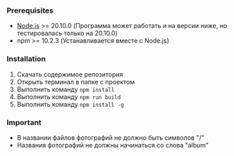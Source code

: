 ### Prerequisites
- [Node.js](https://nodejs.org/en) >= 20.10.0 (Программа может работать и на версии ниже, но тестировалась только на 20.10.0)
- npm >= 10.2.3 (Устанавливается вместе с Node.js)

### Installation
1. Скачать содержимое репозитория
2. Открыть терминал в папке с проектом
3. Выполнить команду `npm install`
4. Выполнить команду `npm run build`
5. Выполнить команду `npm install -g`
    
### Important
- В названии файлов фотографий не должно быть символов "/"
- Названия фотографий не должны начинаться со слова "album"
